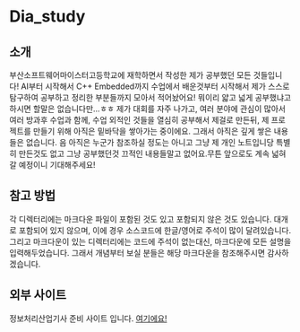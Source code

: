 # Dia_study

## 소개

부산소프트웨어마이스터고등학교에 재학하면서 작성한 제가 공부했던 모든 것들입니다! AI부터 시작해서 C++ Embedded까지 수업에서 배운것부터 시작해서 제가 스스로 탐구하여 공부하고 정리한 부분들까지 모아서 적어놨어요! 뭐이리 얇고 넓게 공부했냐고 하시면 할말은 없습니다만...ㅎㅎ 제가 대회를 자주 나가고, 여러 분야에 관심이 많아서 여러 방과후 수업과 함께, 수업 외적인 것들을 열심히 공부해서 제걸로 만든뒤, 제 프로젝트를 만들기 위해 아직은 밑바닥을 쌓아가는 중이에요. 그래서 아직은 깊게 쌓은 내용들은 없습니다. 음 아직은 누군가 참조하실 정도는 아니고 그냥 제 개인 노트입니당 특별히 만든것도 없고 그냥 공부했던것 끄적인 내용들말고 없어요.무튼 앞으로도 계속 넓혀갈 예정이니 기대해주세요!

## 참고 방법

각 디렉터리에는 마크다운 파일이 포함된 것도 있고 포함되지 않은 것도 있습니다. 대개로 포함되어 있지 않으며, 이에 경우 소스코드에 한글/영어로 주석이 많이 달려있습니다. 그리고 마크다운이 있는 디렉터리에는 코드에 주석이 없는대신, 마크다운에 모든 설명을 입력해두었습니다. 그래서 개념부터 보실 분들은 해당 마크다운을 참조해주시면 감사하겠습니다.

## 외부 사이트

정보처리산업기사 준비 사이트 입니다.  <a href="https://sulky-bamboo-eaa.notion.site/89c657c4d49f464da79ef426faeb049b">여기에요!</a>
